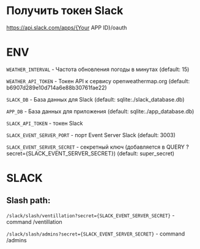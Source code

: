 # Получить токен Slack

https://api.slack.com/apps/{Your APP ID}/oauth

# ENV

`WEATHER_INTERVAL` - Частота обновления погоды в минутах (default: 15)

`WEATHER_API_TOKEN` - Токен API к сервису openweathermap.org (default: b6907d289e10d714a6e88b30761fae22)

`SLACK_DB` - База данных для Slack (default: sqlite:./slack_database.db)

`APP_DB` - База данных для приложения (default: sqlite:./app_database.db)

`SLACK_API_TOKEN` - токен Slack

`SLACK_EVENT_SERVER_PORT` - порт Event Server Slack (default: 3003)

`SLACK_EVENT_SERVER_SECRET` - cекретный ключ (добавляется в QUERY ?secret={SLACK_EVENT_SERVER_SECRET}) (default: super_secret)

# SLACK

## Slash path:

`/slack/slash/ventillation?secret={SLACK_EVENT_SERVER_SECRET}` - command /ventillation

`/slack/slash/admins?secret={SLACK_EVENT_SERVER_SECRET}` - command /admins

